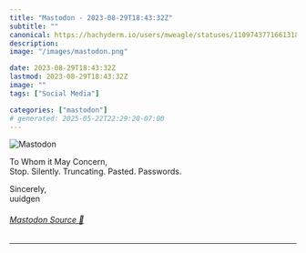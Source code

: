 ```yaml
---
title: "Mastodon - 2023-08-29T18:43:32Z"
subtitle: ""
canonical: https://hachyderm.io/users/mweagle/statuses/110974377166131863
description:
image: "/images/mastodon.png"

date: 2023-08-29T18:43:32Z
lastmod: 2023-08-29T18:43:32Z
image: ""
tags: ["Social Media"]

categories: ["mastodon"]
# generated: 2025-05-22T22:29:20-07:00
---
```

![Mastodon](/images/mastodon.png)

<p>To Whom it May Concern,<br />Stop. Silently. Truncating. Pasted. Passwords. </p><p>Sincerely,<br />uuidgen</p>


###### [Mastodon Source 🐘](https://hachyderm.io/@mweagle/110974377166131863)

___
